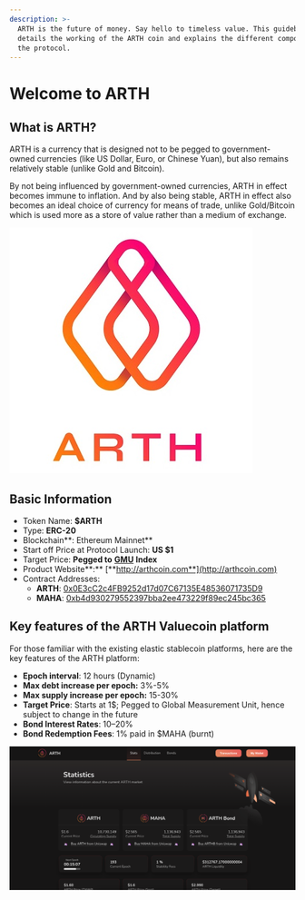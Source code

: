 ```yaml
---
description: >-
  ARTH is the future of money. Say hello to timeless value. This guidebook
  details the working of the ARTH coin and explains the different components in
  the protocol.
---
```


# Welcome to ARTH

## What is ARTH?

ARTH is a currency that is designed not to be pegged to government-owned currencies \(like US Dollar, Euro, or Chinese Yuan\), but also remains relatively stable \(unlike Gold and Bitcoin\).

By not being influenced by government-owned currencies, ARTH in effect becomes immune to inflation. And by also being stable, ARTH in effect also becomes an ideal choice of currency for means of trade, unlike Gold/Bitcoin which is used more as a store of value rather than a medium of exchange.

![ARTH. Purchase. Power. ](.gitbook/assets/mahadao-asset-10%20%282%29.jpg)

## ️Basic Information

* Token Name: **$ARTH**
* Type: **ERC-20**
* Blockchain**: Ethereum Mainnet**
* Start off Price at Protocol Launch: **US $1**
* Target Price: **Pegged to** [**GMU**](arth-201/what-is-the-global-measurement-uni-gmu.md) **Index**
* Product Website**:**  [**http://arthcoin.com**](http://arthcoin.com)
* Contract Addresses:
  * **ARTH**: [0x0E3cC2c4FB9252d17d07C67135E48536071735D9](https://etherscan.io/token/0x0E3cC2c4FB9252d17d07C67135E48536071735D9)
  * **MAHA**: [0xb4d930279552397bba2ee473229f89ec245bc365](https://etherscan.io/token/0xb4d930279552397bba2ee473229f89ec245bc365)

## **Key features of the ARTH Valuecoin platform**

For those familiar with the existing elastic stablecoin platforms, here are the key features of the ARTH platform:

* **Epoch interval**: 12 hours \(Dynamic\)
* **Max debt increase per epoch:** 3%-5%
* **Max supply increase per epoch:** 15-30%
* **Target Price**: Starts at 1$; Pegged to Global Measurement Unit, hence subject to change in the future
* **Bond Interest Rates**: 10–20%
* **Bond Redemption Fees**: 1% paid in $MAHA \(burnt\)

![](.gitbook/assets/image%20%2888%29.png)

